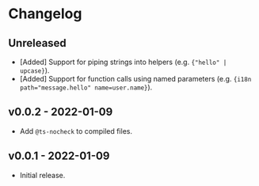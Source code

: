 # Changelog

<!--
Prefix your message with one of the following:

- [Added] for new features.
- [Changed] for changes in existing functionality.
- [Deprecated] for soon-to-be removed features.
- [Removed] for now removed features.
- [Fixed] for any bug fixes.
- [Security] in case of vulnerabilities.
-->

## Unreleased

- [Added] Support for piping strings into helpers (e.g. `{"hello" | upcase}`).
- [Added] Support for function calls using named parameters (e.g.
  `{i18n path="message.hello" name=user.name}`).

## v0.0.2 - 2022-01-09

- Add `@ts-nocheck` to compiled files.

## v0.0.1 - 2022-01-09

- Initial release.
